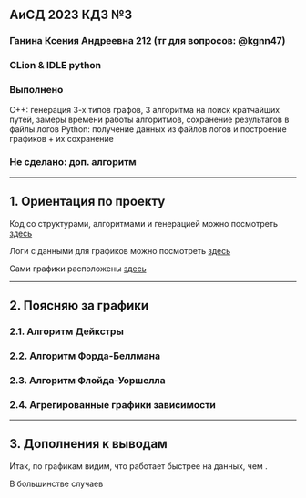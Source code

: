 ##  АиСД 2023 КДЗ №3

### Ганина Ксения Андреевна 212 (тг для вопросов: @kgnn47)
### CLion & IDLE python
### Выполнено
С++: генерация 3-х типов графов, 3 алгоритма на поиск кратчайших путей, замеры времени работы алгоритмов, сохранение результатов в файлы логов
Python: получение данных из файлов логов и построение графиков + их сохранение
### Не сделано: доп. алгоритм
________________________

## 1. Ориентация по проекту

Код со структурами, алгоритмами и генерацией можно посмотреть [здесь](https://github.com/kseniag03/algosi-graphi/blob/master/path-search/main.cpp) <br>

Логи с данными для графиков можно посмотреть [здесь](https://github.com/kseniag03/algosi-graphi/tree/master/path-search/cmake-build-debug/logs) <br>

Сами графики расположены [здесь]() <br>
________________________

## 2. Поясняю за графики <br>

### 2.1. Алгоритм Дейкстры

### 2.2. Алгоритм Форда-Беллмана

### 2.3. Алгоритм Флойда-Уоршелла

### 2.4. Агрегированные графики зависимости

________________________

## 3. Дополнения к выводам

Итак, по графикам видим, что  работает быстрее на  данных, чем . <br>

В большинстве случаев 


